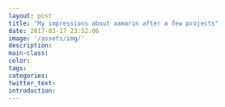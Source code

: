 ```yaml
---
layout: post
title: "My impressions about xamarin after a few projects"
date: 2017-03-17 23:52:06
image: '/assets/img/'
description:
main-class:
color:
tags:
categories:
twitter_text:
introduction:
---
```


